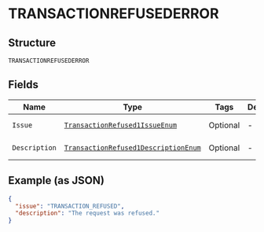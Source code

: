 
# TRANSACTIONREFUSEDERROR

## Structure

`TRANSACTIONREFUSEDERROR`

## Fields

| Name | Type | Tags | Description | Getter | Setter |
|  --- | --- | --- | --- | --- | --- |
| `Issue` | [`TransactionRefused1IssueEnum`](../../doc/models/transaction-refused-1-issue-enum.md) | Optional | - | TransactionRefused1IssueEnum getIssue() | setIssue(TransactionRefused1IssueEnum issue) |
| `Description` | [`TransactionRefused1DescriptionEnum`](../../doc/models/transaction-refused-1-description-enum.md) | Optional | - | TransactionRefused1DescriptionEnum getDescription() | setDescription(TransactionRefused1DescriptionEnum description) |

## Example (as JSON)

```json
{
  "issue": "TRANSACTION_REFUSED",
  "description": "The request was refused."
}
```

